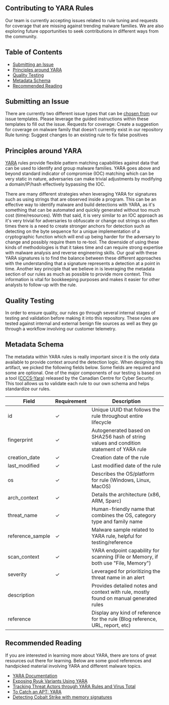 ## Contributing to YARA Rules

Our team is currently accepting issues related to rule tuning and requests for coverage that are missing against trending malware families. We are also exploring future opportunities to seek contributions in different ways from the community. 

## Table of Contents

- [Submitting an Issue](#submitting-an-issue)
- [Principles around YARA](#principles-around-yara)
- [Quality Testing](#quality-testing)
- [Metadata Schema](#metadata-schema)
- [Recommended Reading](#recommended-reading)

## Submitting an Issue

There are currently two different issue types that can be [chosen from](https://github.com/elastic/protections-artifacts-staging/issues/new/choose) our issue templates. Please leverage the guided instructions within these templates to fill out the issue.
Requests for coverage: Create a suggestion for coverage on malware family that doesn’t currently exist in our repository
Rule tuning: Suggest changes to an existing rule to fix false positives

## Principles around YARA

[YARA](https://virustotal.github.io/yara/) rules provide flexible pattern matching capabilities against data that can be used to identify and group malware families. YARA goes above and beyond standard indicator of compromise (IOC) matching which can be very static in nature, adversaries can make trivial adjustments by modifying a domain/IP/hash effectively bypassing the IOC.

There are many different strategies when leveraging YARA for signatures such as using strings that are observed inside a program. This can be an effective way to identify malware and build detections with YARA, as it's something that can be automated and quickly generated without too much cost (time/resources). With that said, it is very similar to an IOC approach as it's very trivial for adversaries to obfuscate or change out strings so often times there is a need to create stronger anchors for detection such as detecting on the byte sequence for a unique implementation of a cryptographic function which will end up being harder for the adversary to change and possibly require them to re-tool. The downside of using these kinds of methodologies is that it takes time and can require strong expertise with malware analysis and reverse engineering skills.
Our goal with these YARA signatures is to find the balance between these different approaches with the understanding that a signature represents a detection at a point in time. Another key principle that we believe in is leveraging the metadata section of our rules as much as possible to provide more context. This information is vital for bookkeeping purposes and makes it easier for other analysts to follow-up with the rule.

## Quality Testing

In order to ensure quality, our rules go through several internal stages of testing and validation before making it into this repository. These rules are tested against internal and external benign file sources as well as they go through a workflow involving our customer telemetry. 

## Metadata Schema

The metadata within YARA rules is really important since it is the only data available to provide context around the detection logic. When designing this artifact, we picked the following fields below. Some fields are required and some are optional. One of the major components of our testing is based on a tool ([CCCS-Yara](https://github.com/CybercentreCanada/CCCS-Yara)) released by the Canadian Centre for Cyber Security. This tool allows us to validate each rule to our own schema and helps standardize our rules.

| Field | Requirement | Description |
|------------------|---|---------------------------------------------------------------|
| id               | ✓ | Unique UUID that follows the rule throughout entire lifecycle |
| fingerprint      | ✓ | Autogenerated based on SHA256 hash of string values and condition statement of YARA rule |
| creation_date    | ✓ | Creation date of the rule |
| last_modified    | ✓ | Last modified date of the rule |
| os               | ✓ | Describes the OS/platform for rule (Windows, Linux, MacOS) |
| arch_context     | ✓ | Details the architecture (x86, ARM, Sparc) |
| threat_name      | ✓ | Human-friendly name that combines the OS, category type and family name |
| reference_sample | ✓ |  Malware sample related to YARA rule, helpful for testing/reference |
| scan_context     | ✓ | YARA endpoint capability for scanning (File or Memory, if both use "File, Memory") |
| severity         | ✓ | Leveraged for prioritizing the threat name in an alert |
| description      |   | Provides detailed notes and context with rule, mostly found on manual generated rules |
| reference        |   |  Display any kind of reference for the rule (Blog reference, URL, report, etc) |

## Recommended Reading

If you are interested in learning more about YARA, there are tons of great resources out there for learning. Below are some good references and handpicked material involving YARA and different malware topics.

- [YARA Documentation](https://yara.readthedocs.io/en/stable/)
- [Exposing Ryuk Variants Using YARA](https://blog.reversinglabs.com/blog/exposing-ryuk-variants-using-yara)
- [Tracking Threat Actors through YARA Rules and Virus Total](https://www.youtube.com/watch?v=DdkLY99HgAA)
- [To Catch an APT: YARA](https://www.youtube.com/watch?v=YFVZ-tjjWos)
- [Detecting Cobalt Strike with memory signatures](https://www.elastic.co/blog/detecting-cobalt-strike-with-memory-signatures)
